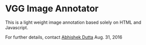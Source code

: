 # VGG Image Annotator

This is a light weight image annotation based solely on HTML and Javascript.

For further details, contact [Abhishek Dutta](adutta@robots.ox.ac.uk)
Aug. 31, 2016
